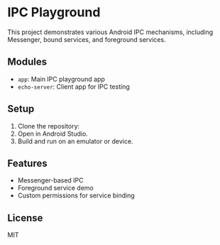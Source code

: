 # IPC Playground

This project demonstrates various Android IPC mechanisms, including Messenger, bound services, and foreground services.

## Modules

- `app`: Main IPC playground app
- `echo-server`: Client app for IPC testing

## Setup

1. Clone the repository:
2. Open in Android Studio.
3. Build and run on an emulator or device.

## Features

- Messenger-based IPC
- Foreground service demo
- Custom permissions for service binding

## License

MIT
